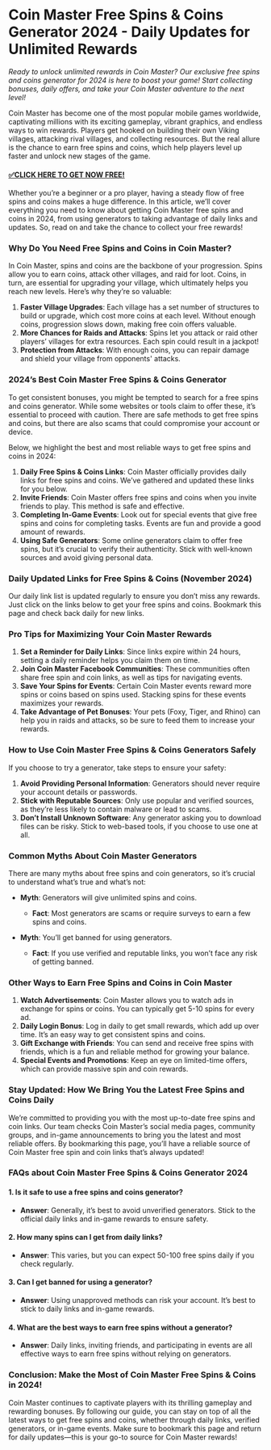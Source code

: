 # Coin Master Free Spins & Coins Generator 2024 - Daily Updates for Unlimited Rewards

*Ready to unlock unlimited rewards in Coin Master? Our exclusive free spins and coins generator for 2024 is here to boost your game! Start collecting bonuses, daily offers, and take your Coin Master adventure to the next level!*

Coin Master has become one of the most popular mobile games worldwide, captivating millions with its exciting gameplay, vibrant graphics, and endless ways to win rewards. Players get hooked on building their own Viking villages, attacking rival villages, and collecting resources. But the real allure is the chance to earn free spins and coins, which help players level up faster and unlock new stages of the game.

#### [✅CLICK HERE TO GET NOW FREE!](https://edris2025.github.io/spins/)

Whether you’re a beginner or a pro player, having a steady flow of free spins and coins makes a huge difference. In this article, we’ll cover everything you need to know about getting Coin Master free spins and coins in 2024, from using generators to taking advantage of daily links and updates. So, read on and take the chance to collect your free rewards!

### Why Do You Need Free Spins and Coins in Coin Master?

In Coin Master, spins and coins are the backbone of your progression. Spins allow you to earn coins, attack other villages, and raid for loot. Coins, in turn, are essential for upgrading your village, which ultimately helps you reach new levels. Here’s why they’re so valuable:

1. **Faster Village Upgrades**: Each village has a set number of structures to build or upgrade, which cost more coins at each level. Without enough coins, progression slows down, making free coin offers valuable.
2. **More Chances for Raids and Attacks**: Spins let you attack or raid other players’ villages for extra resources. Each spin could result in a jackpot!
3. **Protection from Attacks**: With enough coins, you can repair damage and shield your village from opponents' attacks.

### 2024’s Best Coin Master Free Spins & Coins Generator

To get consistent bonuses, you might be tempted to search for a free spins and coins generator. While some websites or tools claim to offer these, it’s essential to proceed with caution. There are safe methods to get free spins and coins, but there are also scams that could compromise your account or device.

Below, we highlight the best and most reliable ways to get free spins and coins in 2024:

1. **Daily Free Spins & Coins Links**: Coin Master officially provides daily links for free spins and coins. We’ve gathered and updated these links for you below.
2. **Invite Friends**: Coin Master offers free spins and coins when you invite friends to play. This method is safe and effective.
3. **Completing In-Game Events**: Look out for special events that give free spins and coins for completing tasks. Events are fun and provide a good amount of rewards.
4. **Using Safe Generators**: Some online generators claim to offer free spins, but it’s crucial to verify their authenticity. Stick with well-known sources and avoid giving personal data.

### Daily Updated Links for Free Spins & Coins (November 2024)

Our daily link list is updated regularly to ensure you don’t miss any rewards. Just click on the links below to get your free spins and coins. Bookmark this page and check back daily for new links.

### Pro Tips for Maximizing Your Coin Master Rewards

1. **Set a Reminder for Daily Links**: Since links expire within 24 hours, setting a daily reminder helps you claim them on time.
2. **Join Coin Master Facebook Communities**: These communities often share free spin and coin links, as well as tips for navigating events.
3. **Save Your Spins for Events**: Certain Coin Master events reward more spins or coins based on spins used. Stacking spins for these events maximizes your rewards.
4. **Take Advantage of Pet Bonuses**: Your pets (Foxy, Tiger, and Rhino) can help you in raids and attacks, so be sure to feed them to increase your rewards.

### How to Use Coin Master Free Spins & Coins Generators Safely

If you choose to try a generator, take steps to ensure your safety:

1. **Avoid Providing Personal Information**: Generators should never require your account details or passwords.
2. **Stick with Reputable Sources**: Only use popular and verified sources, as they’re less likely to contain malware or lead to scams.
3. **Don’t Install Unknown Software**: Any generator asking you to download files can be risky. Stick to web-based tools, if you choose to use one at all.

### Common Myths About Coin Master Generators

There are many myths about free spins and coin generators, so it’s crucial to understand what’s true and what’s not:

- **Myth**: Generators will give unlimited spins and coins.
  - **Fact**: Most generators are scams or require surveys to earn a few spins and coins.
  
- **Myth**: You’ll get banned for using generators.
  - **Fact**: If you use verified and reputable links, you won’t face any risk of getting banned.

### Other Ways to Earn Free Spins and Coins in Coin Master

1. **Watch Advertisements**: Coin Master allows you to watch ads in exchange for spins or coins. You can typically get 5-10 spins for every ad.
2. **Daily Login Bonus**: Log in daily to get small rewards, which add up over time. It’s an easy way to get consistent spins and coins.
3. **Gift Exchange with Friends**: You can send and receive free spins with friends, which is a fun and reliable method for growing your balance.
4. **Special Events and Promotions**: Keep an eye on limited-time offers, which can provide massive spin and coin rewards.

### Stay Updated: How We Bring You the Latest Free Spins and Coins Daily

We’re committed to providing you with the most up-to-date free spins and coin links. Our team checks Coin Master’s social media pages, community groups, and in-game announcements to bring you the latest and most reliable offers. By bookmarking this page, you’ll have a reliable source of Coin Master free spin and coin links that’s always updated!

### FAQs about Coin Master Free Spins & Coins Generator 2024

#### 1. **Is it safe to use a free spins and coins generator?**
   - **Answer**: Generally, it’s best to avoid unverified generators. Stick to the official daily links and in-game rewards to ensure safety.

#### 2. **How many spins can I get from daily links?**
   - **Answer**: This varies, but you can expect 50-100 free spins daily if you check regularly.

#### 3. **Can I get banned for using a generator?**
   - **Answer**: Using unapproved methods can risk your account. It’s best to stick to daily links and in-game rewards.

#### 4. **What are the best ways to earn free spins without a generator?**
   - **Answer**: Daily links, inviting friends, and participating in events are all effective ways to earn free spins without relying on generators.

### Conclusion: Make the Most of Coin Master Free Spins & Coins in 2024!

Coin Master continues to captivate players with its thrilling gameplay and rewarding bonuses. By following our guide, you can stay on top of all the latest ways to get free spins and coins, whether through daily links, verified generators, or in-game events. Make sure to bookmark this page and return for daily updates—this is your go-to source for Coin Master rewards!
